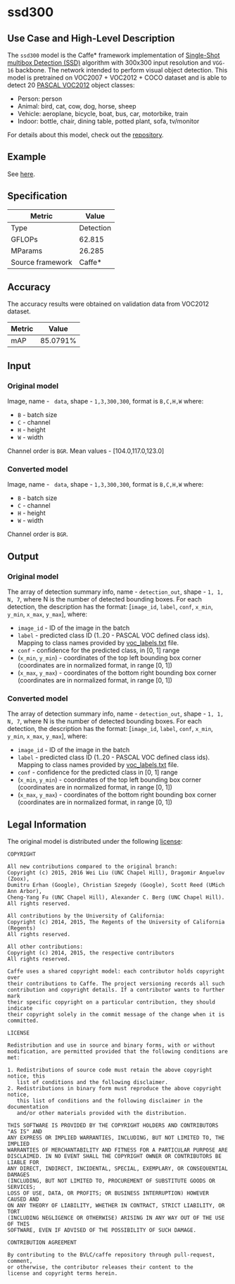 # ssd300

## Use Case and High-Level Description

The `ssd300` model is the Caffe\* framework implementation of [Single-Shot multibox Detection (SSD)](https://arxiv.org/abs/1512.02325) algorithm with 300x300 input resolution and `VGG-16` backbone. The network intended to perform visual object detection. This model is pretrained on VOC2007 + VOC2012 + COCO dataset and is able to detect 20 [PASCAL VOC2012](http://host.robots.ox.ac.uk/pascal/VOC/voc2012) object classes:

- Person: person
- Animal: bird, cat, cow, dog, horse, sheep
- Vehicle: aeroplane, bicycle, boat, bus, car, motorbike, train
- Indoor: bottle, chair, dining table, potted plant, sofa, tv/monitor

For details about this model, check out the [repository](https://github.com/weiliu89/caffe/tree/ssd).

## Example

See [here](https://github.com/weiliu89/caffe/tree/ssd).

## Specification

| Metric            | Value         |
|-------------------|---------------|
| Type              | Detection     |
| GFLOPs            | 62.815        |
| MParams           | 26.285        |
| Source framework  | Caffe\*       |

## Accuracy

The accuracy results were obtained on validation data from VOC2012 dataset.

| Metric | Value |
| ------ | ----- |
| mAP  | 85.0791%|

## Input

### Original model

Image, name - ` data`, shape - `1,3,300,300`, format is `B,C,H,W` where:

- `B` - batch size
- `C` - channel
- `H` - height
- `W` - width

Channel order is `BGR`.
Mean values - [104.0,117.0,123.0]

### Converted model

Image, name - ` data`, shape - `1,3,300,300`, format is `B,C,H,W` where:

- `B` - batch size
- `C` - channel
- `H` - height
- `W` - width

Channel order is `BGR`.

## Output

### Original model

The array of detection summary info, name - `detection_out`, shape - `1, 1, N, 7`, where N is the number of detected bounding boxes. For each detection, the description has the format:
[`image_id`, `label`, `conf`, `x_min`, `y_min`, `x_max`, `y_max`], where:

- `image_id` - ID of the image in the batch
- `label` - predicted class ID (1..20 - PASCAL VOC defined class ids). Mapping to class names provided by [voc_labels.txt](../../../demos/python_demos/voc_labels.txt) file.
- `conf` - confidence for the predicted class, in [0, 1] range
- (`x_min`, `y_min`) - coordinates of the top left bounding box corner (coordinates are in normalized format, in range [0, 1])
- (`x_max`, `y_max`) - coordinates of the bottom right bounding box corner (coordinates are in normalized format, in range [0, 1])

### Converted model

The array of detection summary info, name - `detection_out`, shape - `1, 1, N, 7`, where N is the number of detected bounding boxes. For each detection, the description has the format:
[`image_id`, `label`, `conf`, `x_min`, `y_min`, `x_max`, `y_max`], where:

- `image_id` - ID of the image in the batch
- `label` - predicted class ID (1..20 - PASCAL VOC defined class ids). Mapping to class names provided by [voc_labels.txt](../../../demos/python_demos/voc_labels.txt) file.
- `conf` - confidence for the predicted class in [0, 1] range
- (`x_min`, `y_min`) - coordinates of the top left bounding box corner (coordinates are in normalized format, in range [0, 1])
- (`x_max`, `y_max`) - coordinates of the bottom right bounding box corner (coordinates are in normalized format, in range [0, 1])

## Legal Information

The original model is distributed under the following
[license](https://raw.githubusercontent.com/weiliu89/caffe/ssd/LICENSE):

```
COPYRIGHT

All new contributions compared to the original branch:
Copyright (c) 2015, 2016 Wei Liu (UNC Chapel Hill), Dragomir Anguelov (Zoox),
Dumitru Erhan (Google), Christian Szegedy (Google), Scott Reed (UMich Ann Arbor),
Cheng-Yang Fu (UNC Chapel Hill), Alexander C. Berg (UNC Chapel Hill).
All rights reserved.

All contributions by the University of California:
Copyright (c) 2014, 2015, The Regents of the University of California (Regents)
All rights reserved.

All other contributions:
Copyright (c) 2014, 2015, the respective contributors
All rights reserved.

Caffe uses a shared copyright model: each contributor holds copyright over
their contributions to Caffe. The project versioning records all such
contribution and copyright details. If a contributor wants to further mark
their specific copyright on a particular contribution, they should indicate
their copyright solely in the commit message of the change when it is
committed.

LICENSE

Redistribution and use in source and binary forms, with or without
modification, are permitted provided that the following conditions are met:

1. Redistributions of source code must retain the above copyright notice, this
   list of conditions and the following disclaimer.
2. Redistributions in binary form must reproduce the above copyright notice,
   this list of conditions and the following disclaimer in the documentation
   and/or other materials provided with the distribution.

THIS SOFTWARE IS PROVIDED BY THE COPYRIGHT HOLDERS AND CONTRIBUTORS "AS IS" AND
ANY EXPRESS OR IMPLIED WARRANTIES, INCLUDING, BUT NOT LIMITED TO, THE IMPLIED
WARRANTIES OF MERCHANTABILITY AND FITNESS FOR A PARTICULAR PURPOSE ARE
DISCLAIMED. IN NO EVENT SHALL THE COPYRIGHT OWNER OR CONTRIBUTORS BE LIABLE FOR
ANY DIRECT, INDIRECT, INCIDENTAL, SPECIAL, EXEMPLARY, OR CONSEQUENTIAL DAMAGES
(INCLUDING, BUT NOT LIMITED TO, PROCUREMENT OF SUBSTITUTE GOODS OR SERVICES;
LOSS OF USE, DATA, OR PROFITS; OR BUSINESS INTERRUPTION) HOWEVER CAUSED AND
ON ANY THEORY OF LIABILITY, WHETHER IN CONTRACT, STRICT LIABILITY, OR TORT
(INCLUDING NEGLIGENCE OR OTHERWISE) ARISING IN ANY WAY OUT OF THE USE OF THIS
SOFTWARE, EVEN IF ADVISED OF THE POSSIBILITY OF SUCH DAMAGE.

CONTRIBUTION AGREEMENT

By contributing to the BVLC/caffe repository through pull-request, comment,
or otherwise, the contributor releases their content to the
license and copyright terms herein.
```
